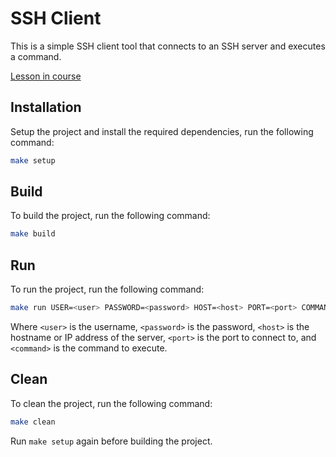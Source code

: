 # SSH Client

This is a simple SSH client tool that connects to an SSH server and executes a command.

[Lesson in course](https://codedeviate.github.io/aicollection/go-tools-ssh-client.html)

## Installation

Setup the project and install the required dependencies, run the following command:

```bash
make setup
```

## Build

To build the project, run the following command:

```bash
make build
```

## Run

To run the project, run the following command:

```bash
make run USER=<user> PASSWORD=<password> HOST=<host> PORT=<port> COMMAND=<command>
```

Where `<user>` is the username, `<password>` is the password, `<host>` is the hostname or IP address of the server, `<port>` is the port to connect to, and `<command>` is the command to execute.

## Clean

To clean the project, run the following command:

```bash
make clean
```

Run `make setup` again before building the project.
